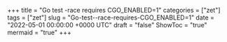 +++
title = "Go test -race requires CGO_ENABLED=1"
categories = ["zet"]
tags = ["zet"]
slug = "Go-test--race-requires-CGO_ENABLED=1"
date = "2022-05-01 00:00:00 +0000 UTC"
draft = "false"
ShowToc = "true"
mermaid = "true"
+++

